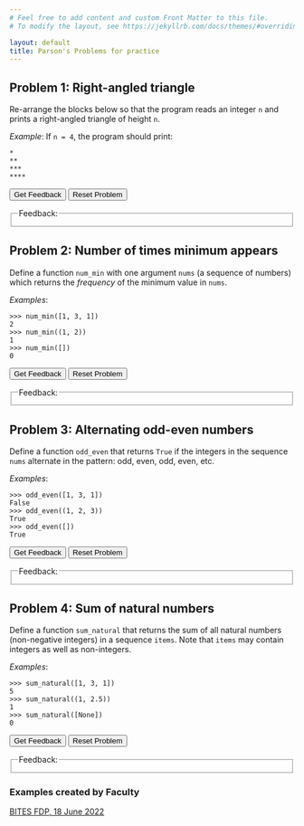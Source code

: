 ```yaml
---
# Feel free to add content and custom Front Matter to this file.
# To modify the layout, see https://jekyllrb.com/docs/themes/#overriding-theme-defaults

layout: default
title: Parson's Problems for practice
---
```

<script type="text/javascript">
const TAB_SPACES = 4;
const SUBGOAL_MARKER = "##";
function success_message(parsonsPuzzle) {
    var code_list = parsonsPuzzle.getModifiedCode("#ul-" + parsonsPuzzle.options.sortableId);
    var html_str = "Your solution to this Parsons Problem is correct!<br><code>";
    for (i = 0; i < code_list.length; i++) {
        var html_pre = "<br>";
        var code_pre = "\n";
        if (code_list[i].indent > 0) {
            html_pre += "\xa0".repeat(code_list[i].indent * TAB_SPACES);
        }
        html_str += (html_pre + code_list[i].code);
    }
    html_str += "<br></code>";
    return html_str;
}

function giveFeedback(parsonsPuzzle, feedback_id) {
    if (parsonsPuzzle) {
      var feedback = parsonsPuzzle.getFeedback();

      var message = feedback.html || feedback.feedback;
      if (!message && feedback.length) {
        message = feedback.join('\n')
      }
      message = message && !feedback.success ? message : success_message(parsonsPuzzle);

      var feedbackContainer = document.getElementById(feedback_id);
      feedbackContainer.innerHTML = message;
    }
  }

function commentsFirst(code) {
    var n = code.length;
    var commentIDs = [];
    var codeIDs = [];
    for (i = 0; i < n; i++) {
        var tr = code[i].trim();
        if (tr.startsWith(SUBGOAL_MARKER)) {
            commentIDs.push(i);
        } else {
            codeIDs.push(i);
        }
    }
    n = codeIDs.length;
    var swap1, swap2, tmp;
    for (i = 0; i < n; i++) {
       swap1 = Math.floor(Math.random() * n);
       swap2 = Math.floor(Math.random() * n);
       tmp = codeIDs[swap1];
       codeIDs[swap1] = codeIDs[swap2];
       codeIDs[swap2] = tmp;
    }
    for (i = 0; i < n; i++) {
        commentIDs.push(codeIDs[i]);
    }
    return commentIDs;
}
</script>

## Problem 1: Right-angled triangle
Re-arrange the blocks below so that the program reads an integer `n` and prints a right-angled triangle of height `n`.

*Example*: If `n = 4`, the program should print:
```
*
**
***
****
```
<div id="p01-sortableTrash" class="sortable-code"></div> 
<div id="p01-sortable" class="sortable-code"></div> 
<div style="clear:both;"></div> 
<p> 
    <input id="p01-feedbackLink" value="Get Feedback" type="button" /> 
    <input id="p01-newInstanceLink" value="Reset Problem" type="button" /> 
</p>
<fieldset class="feedbackFieldset"><legend>Feedback:</legend><div id="p01-feedback"/></fieldset>
<script type="text/javascript">
(function(){
  var initial = "n = int(input())\n" +
    "for i in range(n):\n" +
    "	print(&#039;*&#039; * (i+1))\n" +
    "n = input() #distractor\n" +
    "for i in range(1, n): #distractor\n" +
    "	print(&#039;*&#039; * i) #distractor";
  var parsonsPuzzle = new ParsonsWidget({
    "sortableId": "p01-sortable",
    "max_wrong_lines": 10,
    "grader": ParsonsWidget._graders.LineBasedGrader,
    "exec_limit": 2500,
    "can_indent": true,
    "x_indent": 50,
    "lang": "en",
    "show_feedback": true,
    "trashId": "p01-sortableTrash"
  });
  parsonsPuzzle.init(initial);
  parsonsPuzzle.shuffleLines();
  $("#p01-newInstanceLink").click(function(event){ 
      event.preventDefault(); 
      parsonsPuzzle.shuffleLines(); 
  }); 
  $("#p01-feedbackLink").click(function(event){ 
      event.preventDefault(); 
      giveFeedback(parsonsPuzzle, 'p01-feedback'); 
  }); 
})();
</script>

## Problem 2: Number of times minimum appears
Define a function `num_min` with one argument `nums` (a sequence of numbers) which returns the *frequency* of the minimum value in `nums`.

*Examples*:
```
>>> num_min([1, 3, 1])
2
>>> num_min((1, 2))
1
>>> num_min([])
0
```
<div id="p02-sortableTrash" class="sortable-code"></div> 
<div id="p02-sortable" class="sortable-code"></div> 
<div style="clear:both;"></div> 
<p> 
    <input id="p02-feedbackLink" value="Get Feedback" type="button" /> 
    <input id="p02-newInstanceLink" value="Reset Problem" type="button" /> 
</p> 
<fieldset class="feedbackFieldset"><legend>Feedback:</legend><div id="p02-feedback"/></fieldset> 
<script type="text/javascript"> 
(function(){
  var initial = "def num_min(nums):\n" +
    "    answer = 0; min_so_far = None\n" +
    "    for num in nums:\n" +
    "        if min_so_far == None or num &lt; min_so_far:\n" +
    "            answer = 1\n" +
    "            min_so_far = num\n" +
    "        elif num == min_so_far:\n" +
    "            answer += 1\n" +
    "    return answer\n" +
    "min_so_far = 0 #distractor\n" +
    "min_so_far = -1 #distractor\n" +
    "if num &lt; min_so_far: #distractor\n" +
    "else: #distractor";
  var parsonsPuzzle = new ParsonsWidget({
    "sortableId": "p02-sortable",
    "max_wrong_lines": 10,
    "grader": ParsonsWidget._graders.LineBasedGrader,
    "exec_limit": 2500,
    "can_indent": true,
    "x_indent": 50,
    "lang": "en",
    "show_feedback": true,
    "trashId": "p02-sortableTrash"
  });
  parsonsPuzzle.init(initial);
  parsonsPuzzle.shuffleLines();
  $("#p02-newInstanceLink").click(function(event){ 
      event.preventDefault(); 
      parsonsPuzzle.shuffleLines(); 
  }); 
  $("#p02-feedbackLink").click(function(event){ 
      event.preventDefault(); 
      giveFeedback(parsonsPuzzle, "p02-feedback"); 
  }); 
})(); 
</script>

## Problem 3: Alternating odd-even numbers
Define a function `odd_even` that returns `True` if the integers in the sequence `nums` alternate in the pattern: odd, even, odd, even, etc.

*Examples*:
```
>>> odd_even([1, 3, 1])
False
>>> odd_even((1, 2, 3))
True
>>> odd_even([])
True
```

<div id="p03-sortableTrash" class="sortable-code"></div> 
<div id="p03-sortable" class="sortable-code"></div> 
<div style="clear:both;"></div> 
<p> 
    <input id="p03-feedbackLink" value="Get Feedback" type="button" /> 
    <input id="p03-newInstanceLink" value="Reset Problem" type="button" /> 
</p> 
<fieldset class="feedbackFieldset"><legend>Feedback:</legend><div id="p03-feedback"/></fieldset> 
<script type="text/javascript"> 
(function(){
  var initial = "## Function header\n" +
    "def odd_even(nums):\n" +
    "    ## Initially expecting odd\n" +
    "    expecting_odd = True\n" +
    "    ## For each number in nums...\n" +
    "    for num in nums:\n" +
    "        ## ...if it is not as expected, fail\n" +
    "        if expecting_odd != (num % 2 == 1):\n" +
    "            return False\n" +
    "        ## Update expectation\n" +
    "        expecting_odd = not expecting_odd\n" +
    "    ## Succeed if all numbers are as expected\n" +
    "    return True\n" +
    "if expecting_odd and (num % 2 == 0): #distractor\n" +
    "if not expecting_odd and (num % 2 == 1): #distractor\n" +
    "return False #distractor\n" +
    "return True #distractor";
  var parsonsPuzzle = new ParsonsWidget({
    "sortableId": "p03-sortable",
    "max_wrong_lines": 10,
    "grader": ParsonsWidget._graders.UnitTestGrader,
    "exec_limit": 2500,
    "can_indent": true,
    "x_indent": 50,
    "lang": "en",
    "show_feedback": true,
    "trashId": "p03-sortableTrash",
    "unittests": "import unittestparson\nclass myTests(unittestparson.unittest):\n  def test_0(self):\n    self.assertEqual(odd_even([1, 3, 1]),False,'Testing: [1, 3, 1]')\n  def test_1(self):\n    self.assertEqual(odd_even((1, 2, 3)),True,'Testing: (1, 2, 3)')\n  def test_2(self):\n    self.assertEqual(odd_even([]),True,'Testing: []')\n_test_result = myTests().main()"
  });
  parsonsPuzzle.init(initial);
  parsonsPuzzle.options.permutation = function(n) {
    return commentsFirst(initial.split("\n"));
  };
  parsonsPuzzle.shuffleLines();
  $("#p03-newInstanceLink").click(function(event){ 
      event.preventDefault(); 
      parsonsPuzzle.shuffleLines(); 
  });
  $("#p03-feedbackLink").click(function(event){ 
      event.preventDefault(); 
      giveFeedback(parsonsPuzzle, 'p03-feedback'); 
  }); 
})(); 
</script>

## Problem 4: Sum of natural numbers
Define a function `sum_natural` that returns the sum of all natural numbers (non-negative integers) in a sequence `items`. Note that `items` may contain integers as well as non-integers.

*Examples*:
```
>>> sum_natural([1, 3, 1])
5
>>> sum_natural((1, 2.5))
1
>>> sum_natural([None])
0
```

<div id="p04-sortableTrash" class="sortable-code"></div> 
<div id="p04-sortable" class="sortable-code"></div> 
<div style="clear:both;"></div> 
<p> 
    <input id="p04-feedbackLink" value="Get Feedback" type="button" /> 
    <input id="p04-newInstanceLink" value="Reset Problem" type="button" /> 
</p> 
<fieldset class="feedbackFieldset"><legend>Feedback:</legend><div id="p04-feedback"/></fieldset> 
<script type="text/javascript"> 
(function(){
  var initial = "def sum_natural(items):\n" +
    "    answer = 0\n" +
    "    for item in items:\n" +
    "        if isinstance(item, int) and item &gt; 0:\n" +
    "            answer += item\n" +
    "    return answer\n" +
    "if item &gt; 0: #distractor\n" +
    "if isinstance(item, int): #distractor";
  var parsonsPuzzle = new ParsonsWidget({
    "sortableId": "p04-sortable",
    "max_wrong_lines": 10,
    "grader": ParsonsWidget._graders.UnitTestGrader,
    "exec_limit": 2500,
    "can_indent": true,
    "x_indent": 50,
    "lang": "en",
    "show_feedback": true,
    "trashId": "p04-sortableTrash",
    "unittests": "import unittestparson\nclass myTests(unittestparson.unittest):\n  def test_0(self):\n    self.assertEqual(sum_natural(['a', 1.2, -1]),0,\"Testing: ['a', 1.2, -1]\")\n  def test_1(self):\n    self.assertEqual(sum_natural(['a', 1.2, 1]),1,\"Testing: ['a', 1.2, 1]\")\n  def test_2(self):\n    self.assertEqual(sum_natural(['a', 12, -1]),12,\"Testing: ['a', 12, -1]\")\n  def test_3(self):\n    self.assertEqual(sum_natural([0, 1.2, -1]),0,\"Testing: [0, 1.2, -1]\")\n_test_result = myTests().main()"
  });
  parsonsPuzzle.init(initial);
  parsonsPuzzle.shuffleLines();
  $("#p04-newInstanceLink").click(function(event){ 
      event.preventDefault(); 
      parsonsPuzzle.shuffleLines(); 
  }); 
  $("#p04-feedbackLink").click(function(event){ 
      event.preventDefault(); 
      giveFeedback(parsonsPuzzle, "p04-feedback"); 
  }); 
})(); 
</script>

### Examples created by Faculty
[BITES FDP, 18 June 2022](./18_06_2022.html)
